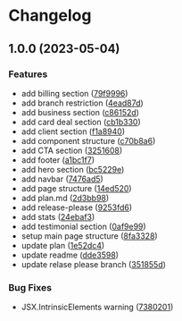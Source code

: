 # Changelog

## 1.0.0 (2023-05-04)


### Features

* add billing section ([79f9996](https://github.com/warnerb47/react-tailwind-landing-page/commit/79f99966cc9bae4b38b45a7cab1eb10f7c1dc82d))
* add branch restriction ([4ead87d](https://github.com/warnerb47/react-tailwind-landing-page/commit/4ead87d4b4179d3ca115a4d032e92850ad8b6363))
* add business section ([c86152d](https://github.com/warnerb47/react-tailwind-landing-page/commit/c86152d1588421f7b3737bff78b57e7fcf914cf1))
* add card deal section ([cb1b330](https://github.com/warnerb47/react-tailwind-landing-page/commit/cb1b33086ac97eb389f69b59c8adb23b3c2182f7))
* add client section ([f1a8940](https://github.com/warnerb47/react-tailwind-landing-page/commit/f1a89404b8dccbbf2f8f7f6fb174314327ae567b))
* add component structure ([c70b8a6](https://github.com/warnerb47/react-tailwind-landing-page/commit/c70b8a6517dcb7d3df8188ce0534560eeeb8043b))
* add CTA section ([3251608](https://github.com/warnerb47/react-tailwind-landing-page/commit/3251608df8798cf656cbbfbeab71db5edc502944))
* add footer ([a1bc1f7](https://github.com/warnerb47/react-tailwind-landing-page/commit/a1bc1f7f04caa7e865b01b98f86e5d819b93c9b5))
* add hero section ([bc5229e](https://github.com/warnerb47/react-tailwind-landing-page/commit/bc5229e4cb482498ed088c65b70ac0eb0bdd9b77))
* add navbar ([7476ad5](https://github.com/warnerb47/react-tailwind-landing-page/commit/7476ad5e6f488869e0aefb9abb93d2ec1b83afd1))
* add page structure ([14ed520](https://github.com/warnerb47/react-tailwind-landing-page/commit/14ed520307a16fd217492236dbfd71eee471a4a6))
* add plan.md ([2d3bb98](https://github.com/warnerb47/react-tailwind-landing-page/commit/2d3bb98850fba3c42bc20918e95d12d1eb408b0e))
* add release-please ([9253fd6](https://github.com/warnerb47/react-tailwind-landing-page/commit/9253fd660b41a5a848c72a4e55c9d5a02209aea7))
* add stats ([24ebaf3](https://github.com/warnerb47/react-tailwind-landing-page/commit/24ebaf3a8034bbd4fc3a00e9c013f37ee5b64f3c))
* add testimonial section ([0af9e99](https://github.com/warnerb47/react-tailwind-landing-page/commit/0af9e99ac517e786099ae3d052a8a434761ec7ad))
* setup main page structure ([8fa3328](https://github.com/warnerb47/react-tailwind-landing-page/commit/8fa3328916cd15c7e116e7d004b0c3cd7d5af195))
* update plan ([1e52dc4](https://github.com/warnerb47/react-tailwind-landing-page/commit/1e52dc4c98818a70ae90c65605c875bca437fbd1))
* update readme ([dde3598](https://github.com/warnerb47/react-tailwind-landing-page/commit/dde35983813f25d732c28de10fe32b056c3d81e3))
* update relase please branch ([351855d](https://github.com/warnerb47/react-tailwind-landing-page/commit/351855dbc815d979632dff1bab281d04dc2a53cb))


### Bug Fixes

* JSX.IntrinsicElements warning ([7380201](https://github.com/warnerb47/react-tailwind-landing-page/commit/73802010351165d713ebee6a44e4c812742e951b))
